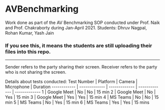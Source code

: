 # AVBenchmarking

Work done as part of the AV Benchmarking SOP conducted under Prof. Naik and Prof. Chakraborty during Jan-April 2021. 
Students: Dhruv Nagpal, Rohan Kumar, Yash Jain

### If you see this, it means the students are still uploading their files into this repo.

***
Sender refers to the party sharing their screen. Receiver refers to the party who is not sharing the screen.

Details about tests conducted:
Test Number | Platform | Camera | Microphone | Duration
------------ | ------------- | ------------- | ------------- | -------------
1 | Google Meet | No | No | 15 min
2 | Google Meet | No | Yes | 15 min
3 | Google Meet | Yes | Yes | 15 min
4 | MS Teams | No | No | 15 min
5 | MS Teams | No | Yes | 15 min
6 | MS Teams | Yes | Yes | 15 mins